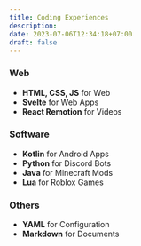 ```yaml
---
title: Coding Experiences
description: 
date: 2023-07-06T12:34:18+07:00
draft: false
---
```


### Web

- **HTML, CSS, JS** for Web
- **Svelte** for Web Apps
- **React Remotion** for Videos

### Software

- **Kotlin** for Android Apps
- **Python** for Discord Bots
- **Java** for Minecraft Mods
- **Lua** for Roblox Games

### Others

- **YAML** for Configuration
- **Markdown** for Documents
